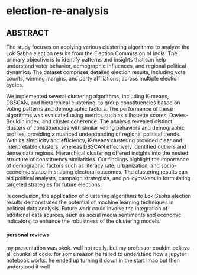 # election-re-analysis
## ABSTRACT
The study focuses on applying various clustering algorithms to analyze the Lok Sabha election results from the Election Commission of India. The primary objective is to identify patterns and insights that can help understand voter behavior, demographic influences, and regional political dynamics. The dataset comprises detailed election results, including vote counts, winning margins, and party affiliations, across multiple election cycles.

We implemented several clustering algorithms, including K-means, DBSCAN, and hierarchical clustering, to group constituencies based on voting patterns and demographic factors. The performance of these algorithms was evaluated using metrics such as silhouette scores, Davies-Bouldin index, and cluster coherence.
The analysis revealed distinct clusters of constituencies with similar voting behaviors and demographic profiles, providing a nuanced understanding of regional political trends. With its simplicity and efficiency, K-means clustering provided clear and interpretable clusters, whereas DBSCAN effectively identified outliers and dense data regions. Hierarchical clustering offered insights into the nested structure of constituency similarities. Our findings highlight the importance of demographic factors such as literacy rate, urbanization, and socio-economic status in shaping electoral outcomes. The clustering results can aid political analysts, campaign strategists, and policymakers in formulating targeted strategies for future elections.

In conclusion, the application of clustering algorithms to Lok Sabha election results demonstrates the potential of machine learning techniques in political data analysis. Future work could involve the integration of additional data sources, such as social media sentiments and economic indicators, to enhance the robustness of the clustering models.

#### personal reviews
my presentation was okok. well not really. but my professor couldnt believe all chunks of code. 
for some reason he failed to understand how a jupyter notebook works. he ended up turning it down in the start lmao but then understood it well
